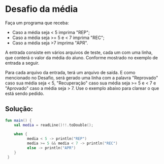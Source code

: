# Desafio da média
Faça um programa que receba:

- Caso a média seja < 5 imprima "REP";<br>
- Caso a média seja >= 5 e < 7 imprima "REC";<br>
- Caso a média seja >7 imprima "APR".

A entrada consiste em vários arquivos de teste, cada um com uma linha, que conterá o valor da média do aluno. Conforme mostrado no exemplo de entrada a seguir.

Para cada arquivo da entrada, terá um arquivo de saída. E como mencionado no Desafio, será gerado uma linha com a palavra "Reprovado" caso sua média seja < 5, "Recuperação" caso sua média seja >= 5 e < 7 e "Aprovado" caso a média seja > 7. Use o exemplo abaixo para clarear o que está sendo pedido.
## Solução:
~~~ kotlin
fun main() {
    val media = readLine()!!.toDouble();
    
    when {
          media < 5 -> println("REP")
          media >= 5 && media < 7 -> println("REC")
          else -> println("APR")
    }
 }
 ~~~ 